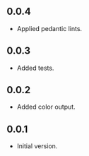 ## 0.0.4

- Applied pedantic lints.


## 0.0.3

- Added tests.

## 0.0.2

- Added color output.

## 0.0.1

- Initial version.